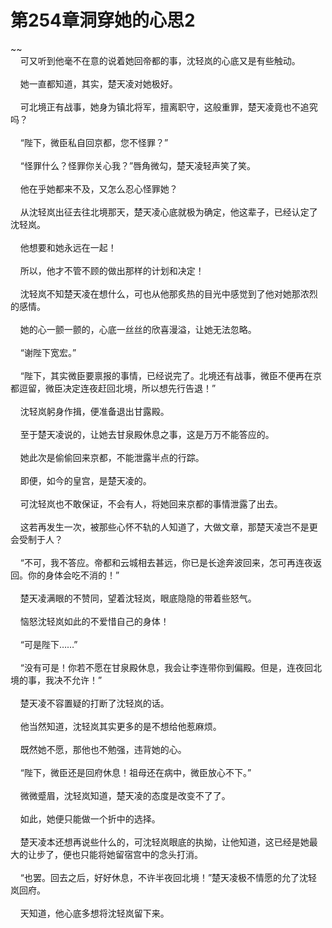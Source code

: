 # 第254章洞穿她的心思2
~~<br>&nbsp;&nbsp;&nbsp;&nbsp;可又听到他毫不在意的说着她回帝都的事，沈轻岚的心底又是有些触动。<br><br>&nbsp;&nbsp;&nbsp;&nbsp;她一直都知道，其实，楚天凌对她极好。<br><br>&nbsp;&nbsp;&nbsp;&nbsp;可北境正有战事，她身为镇北将军，擅离职守，这般重罪，楚天凌竟也不追究吗？<br><br>&nbsp;&nbsp;&nbsp;&nbsp;“陛下，微臣私自回京都，您不怪罪？”<br><br>&nbsp;&nbsp;&nbsp;&nbsp;“怪罪什么？怪罪你关心我？”唇角微勾，楚天凌轻声笑了笑。<br><br>&nbsp;&nbsp;&nbsp;&nbsp;他在乎她都来不及，又怎么忍心怪罪她？<br><br>&nbsp;&nbsp;&nbsp;&nbsp;从沈轻岚出征去往北境那天，楚天凌心底就极为确定，他这辈子，已经认定了沈轻岚。<br><br>&nbsp;&nbsp;&nbsp;&nbsp;他想要和她永远在一起！<br><br>&nbsp;&nbsp;&nbsp;&nbsp;所以，他才不管不顾的做出那样的计划和决定！<br><br>&nbsp;&nbsp;&nbsp;&nbsp;沈轻岚不知楚天凌在想什么，可也从他那炙热的目光中感觉到了他对她那浓烈的感情。<br><br>&nbsp;&nbsp;&nbsp;&nbsp;她的心一颤一颤的，心底一丝丝的欣喜漫溢，让她无法忽略。<br><br>&nbsp;&nbsp;&nbsp;&nbsp;“谢陛下宽宏。”<br><br>&nbsp;&nbsp;&nbsp;&nbsp;“陛下，其实微臣要禀报的事情，已经说完了。北境还有战事，微臣不便再在京都逗留，微臣决定连夜赶回北境，所以想先行告退！”<br><br>&nbsp;&nbsp;&nbsp;&nbsp;沈轻岚躬身作揖，便准备退出甘露殿。<br><br>&nbsp;&nbsp;&nbsp;&nbsp;至于楚天凌说的，让她去甘泉殿休息之事，这是万万不能答应的。<br><br>&nbsp;&nbsp;&nbsp;&nbsp;她此次是偷偷回来京都，不能泄露半点的行踪。<br><br>&nbsp;&nbsp;&nbsp;&nbsp;即便，如今的皇宫，是楚天凌的。<br><br>&nbsp;&nbsp;&nbsp;&nbsp;可沈轻岚也不敢保证，不会有人，将她回来京都的事情泄露了出去。<br><br>&nbsp;&nbsp;&nbsp;&nbsp;这若再发生一次，被那些心怀不轨的人知道了，大做文章，那楚天凌岂不是更会受制于人？<br><br>&nbsp;&nbsp;&nbsp;&nbsp;“不可，我不答应。帝都和云城相去甚远，你已是长途奔波回来，怎可再连夜返回。你的身体会吃不消的！”<br><br>&nbsp;&nbsp;&nbsp;&nbsp;楚天凌满眼的不赞同，望着沈轻岚，眼底隐隐的带着些怒气。<br><br>&nbsp;&nbsp;&nbsp;&nbsp;恼怒沈轻岚如此的不爱惜自己的身体！<br><br>&nbsp;&nbsp;&nbsp;&nbsp;“可是陛下……”<br><br>&nbsp;&nbsp;&nbsp;&nbsp;“没有可是！你若不愿在甘泉殿休息，我会让李连带你到偏殿。但是，连夜回北境的事，我决不允许！”<br><br>&nbsp;&nbsp;&nbsp;&nbsp;楚天凌不容置疑的打断了沈轻岚的话。<br><br>&nbsp;&nbsp;&nbsp;&nbsp;他当然知道，沈轻岚其实更多的是不想给他惹麻烦。<br><br>&nbsp;&nbsp;&nbsp;&nbsp;既然她不愿，那他也不勉强，违背她的心。<br><br>&nbsp;&nbsp;&nbsp;&nbsp;“陛下，微臣还是回府休息！祖母还在病中，微臣放心不下。”<br><br>&nbsp;&nbsp;&nbsp;&nbsp;微微蹙眉，沈轻岚知道，楚天凌的态度是改变不了了。<br><br>&nbsp;&nbsp;&nbsp;&nbsp;如此，她便只能做一个折中的选择。<br><br>&nbsp;&nbsp;&nbsp;&nbsp;楚天凌本还想再说些什么的，可沈轻岚眼底的执拗，让他知道，这已经是她最大的让步了，便也只能将她留宿宫中的念头打消。<br><br>&nbsp;&nbsp;&nbsp;&nbsp;“也罢。回去之后，好好休息，不许半夜回北境！”楚天凌极不情愿的允了沈轻岚回府。<br><br>&nbsp;&nbsp;&nbsp;&nbsp;天知道，他心底多想将沈轻岚留下来。<br><br>
                    

<script>_fwqdsqadxfw()</script>
<div><script>_dfwf1dw();</script></div>
<div><script>_dfwf1agdw();</script></div>
                